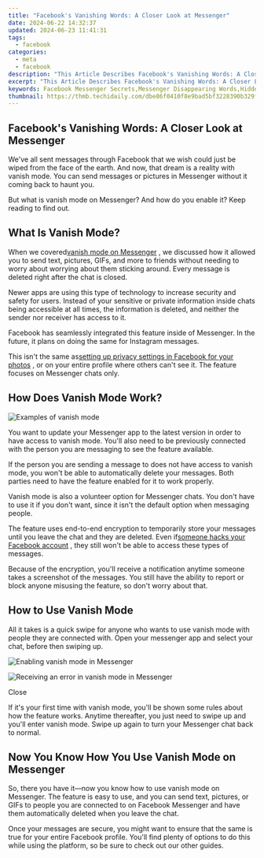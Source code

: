 ```yaml
---
title: "Facebook's Vanishing Words: A Closer Look at Messenger"
date: 2024-06-22 14:32:37
updated: 2024-06-23 11:41:31
tags:
  - facebook
categories:
  - meta
  - facebook
description: "This Article Describes Facebook's Vanishing Words: A Closer Look at Messenger"
excerpt: "This Article Describes Facebook's Vanishing Words: A Closer Look at Messenger"
keywords: Facebook Messenger Secrets,Messenger Disappearing Words,Hidden Messenger Features,Word Vanish in FB Chat,Exploring Messenger Tricks,Declining Messages on FB,Messenger Concealed Content
thumbnail: https://thmb.techidaily.com/dbe86f0410f8e9bad5bf3228390b329f698cfe445d25a553d85696ff0b2a85a2.jpg
---
```


## Facebook's Vanishing Words: A Closer Look at Messenger

 We've all sent messages through Facebook that we wish could just be wiped from the face of the earth. And now, that dream is a reality with vanish mode. You can send messages or pictures in Messenger without it coming back to haunt you.

 But what is vanish mode on Messenger? And how do you enable it? Keep reading to find out.

## What Is Vanish Mode?

 When we covered[vanish mode on Messenger](https://www.makeuseof.com/messengers-vanish-mode-make-messages-disappear/) , we discussed how it allowed you to send text, pictures, GIFs, and more to friends without needing to worry about worrying about them sticking around. Every message is deleted right after the chat is closed.

 Newer apps are using this type of technology to increase security and safety for users. Instead of your sensitive or private information inside chats being accessible at all times, the information is deleted, and neither the sender nor receiver has access to it.

 Facebook has seamlessly integrated this feature inside of Messenger. In the future, it plans on doing the same for Instagram messages.

 This isn't the same as[setting up privacy settings in Facebook for your photos](https://www.makeuseof.com/tag/facebook-photo-privacy-settings-need-know/) , or on your entire profile where others can't see it. The feature focuses on Messenger chats only.

## How Does Vanish Mode Work?

![Examples of vanish mode](https://static1.makeuseofimages.com/wordpress/wp-content/uploads/2021/06/vanish-mode.jpg)

 You want to update your Messenger app to the latest version in order to have access to vanish mode. You'll also need to be previously connected with the person you are messaging to see the feature available.

 If the person you are sending a message to does not have access to vanish mode, you won't be able to automatically delete your messages. Both parties need to have the feature enabled for it to work properly.

 Vanish mode is also a volunteer option for Messenger chats. You don't have to use it if you don't want, since it isn't the default option when messaging people.

 The feature uses end-to-end encryption to temporarily store your messages until you leave the chat and they are deleted. Even if[someone hacks your Facebook account](https://www.makeuseof.com/tag/4-immediately-facebook-account-hacked/) , they still won't be able to access these types of messages.

 Because of the encryption, you'll receive a notification anytime someone takes a screenshot of the messages. You still have the ability to report or block anyone misusing the feature, so don't worry about that.

## How to Use Vanish Mode

 All it takes is a quick swipe for anyone who wants to use vanish mode with people they are connected with. Open your messenger app and select your chat, before then swiping up.

![Enabling vanish mode in Messenger](https://static1.makeuseofimages.com/wordpress/wp-content/uploads/2021/06/IMG_1038.png)

![Receiving an error in vanish mode in Messenger](https://static1.makeuseofimages.com/wordpress/wp-content/uploads/2021/06/IMG_1039.png)

Close

 If it's your first time with vanish mode, you'll be shown some rules about how the feature works. Anytime thereafter, you just need to swipe up and you'll enter vanish mode. Swipe up again to turn your Messenger chat back to normal.

## Now You Know How You Use Vanish Mode on Messenger

 So, there you have it—now you know how to use vanish mode on Messenger. The feature is easy to use, and you can send text, pictures, or GIFs to people you are connected to on Facebook Messenger and have them automatically deleted when you leave the chat.

 Once your messages are secure, you might want to ensure that the same is true for your entire Facebook profile. You'll find plenty of options to do this while using the platform, so be sure to check out our other guides.


<ins class="adsbygoogle"
     style="display:block"
     data-ad-format="autorelaxed"
     data-ad-client="ca-pub-7571918770474297"
     data-ad-slot="1223367746"></ins>



<ins class="adsbygoogle"
     style="display:block"
     data-ad-client="ca-pub-7571918770474297"
     data-ad-slot="8358498916"
     data-ad-format="auto"
     data-full-width-responsive="true"></ins>
